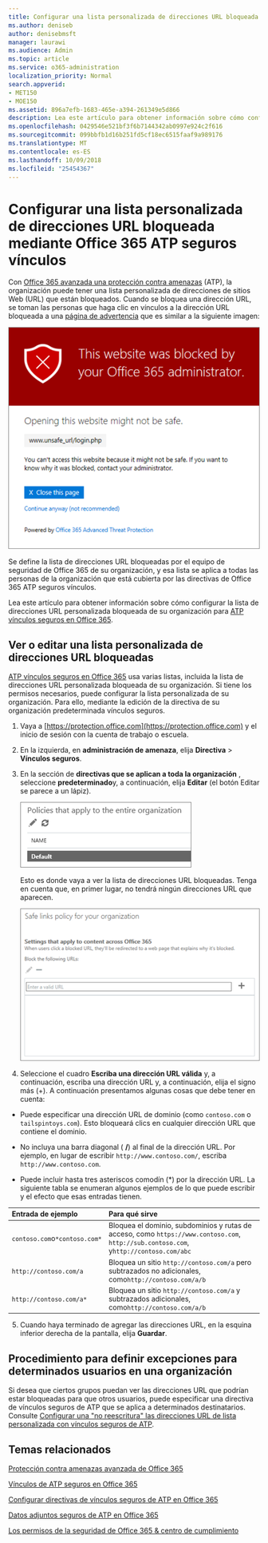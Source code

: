 ```yaml
---
title: Configurar una lista personalizada de direcciones URL bloqueada mediante Office 365 ATP seguros vínculos
ms.author: deniseb
author: denisebmsft
manager: laurawi
ms.audience: Admin
ms.topic: article
ms.service: o365-administration
localization_priority: Normal
search.appverid:
- MET150
- MOE150
ms.assetid: 896a7efb-1683-465e-a394-261349e5d866
description: Lea este artículo para obtener información sobre cómo configurar una lista de direcciones URL bloqueadas para su organización mediante la protección de amenaza avanzada de Office 365. Las direcciones URL bloqueadas se aplicarán a los mensajes de correo electrónico y documentos de Office según las directivas de vínculos seguros de ATP.
ms.openlocfilehash: 0429546e521bf3f6b7144342ab0997e924c2f616
ms.sourcegitcommit: 099bbfb1d16b251fd5cf18ec6515faaf9a989176
ms.translationtype: MT
ms.contentlocale: es-ES
ms.lasthandoff: 10/09/2018
ms.locfileid: "25454367"
---
```

# <a name="set-up-a-custom-blocked-urls-list-using-office-365-atp-safe-links"></a>Configurar una lista personalizada de direcciones URL bloqueada mediante Office 365 ATP seguros vínculos

Con [Office 365 avanzada una protección contra amenazas](office-365-atp.md) (ATP), la organización puede tener una lista personalizada de direcciones de sitios Web (URL) que están bloqueados. Cuando se bloquea una dirección URL, se toman las personas que haga clic en vínculos a la dirección URL bloqueada a una [página de advertencia](atp-safe-links-warning-pages.md) que es similar a la siguiente imagen: 
  
![Este sitio está bloqueado](media/6b4bda2d-a1e6-419e-8b10-588e83c3af3f.png)
  
Se define la lista de direcciones URL bloqueadas por el equipo de seguridad de Office 365 de su organización, y esa lista se aplica a todas las personas de la organización que está cubierta por las directivas de Office 365 ATP seguros vínculos. 
  
Lea este artículo para obtener información sobre cómo configurar la lista de direcciones URL personalizada bloqueada de su organización para [ATP vínculos seguros en Office 365](atp-safe-links.md).
  
## <a name="view-or-edit-a-custom-list-of-blocked-urls"></a>Ver o editar una lista personalizada de direcciones URL bloqueadas

[ATP vínculos seguros en Office 365](atp-safe-links.md) usa varias listas, incluida la lista de direcciones URL personalizada bloqueada de su organización. Si tiene los permisos necesarios, puede configurar la lista personalizada de su organización. Para ello, mediante la edición de la directiva de su organización predeterminada vínculos seguros.
  
1. Vaya a [https://protection.office.com](https://protection.office.com) y el inicio de sesión con la cuenta de trabajo o escuela. 
    
2. En la izquierda, en **administración de amenaza**, elija **Directiva** \> **Vínculos seguros**.
    
3. En la sección de **directivas que se aplican a toda la organización** , seleccione **predeterminado**y, a continuación, elija **Editar** (el botón Editar se parece a un lápiz). 
    
    ![Haga clic en Editar para editar la directiva predeterminada para la protección de vínculos seguros](media/d08f9615-d947-4033-813a-d310ec2c8cca.png)
  
    Esto es donde vaya a ver la lista de direcciones URL bloqueadas. Tenga en cuenta que, en primer lugar, no tendrá ningún direcciones URL que aparecen.
    
    ![La lista de direcciones URL bloqueado está en el valor predeterminado directiva vínculos seguros que se aplica a toda la organización.](media/575e1449-6191-40ac-b626-030a2fd3fb11.png)
  
4. Seleccione el cuadro **Escriba una dirección URL válida** y, a continuación, escriba una dirección URL y, a continuación, elija el signo más (+). A continuación presentamos algunas cosas que debe tener en cuenta: 
    
  - Puede especificar una dirección URL de dominio (como `contoso.com` o `tailspintoys.com`). Esto bloqueará clics en cualquier dirección URL que contiene el dominio.
    
  - No incluya una barra diagonal ( **/**) al final de la dirección URL. Por ejemplo, en lugar de escribir `http://www.contoso.com/`, escriba `http://www.contoso.com`.
    
  - Puede incluir hasta tres asteriscos comodín (\*) por la dirección URL. La siguiente tabla se enumeran algunos ejemplos de lo que puede escribir y el efecto que esas entradas tienen.
    
|**Entrada de ejemplo**|**Para qué sirve**|
|:-----|:-----|
|`contoso.com`o`*contoso.com*`  <br/> |Bloquea el dominio, subdominios y rutas de acceso, como `https://www.contoso.com`, `http://sub.contoso.com`, y`http://contoso.com/abc`  <br/> |
|`http://contoso.com/a`  <br/> |Bloquea un sitio `http://contoso.com/a` pero subtrazados no adicionales, como`http://contoso.com/a/b`  <br/> |
|`http://contoso.com/a*`  <br/> |Bloquea un sitio `http://contoso.com/a` y subtrazados adicionales, como`http://contoso.com/a/b`  <br/> |
   
5. Cuando haya terminado de agregar las direcciones URL, en la esquina inferior derecha de la pantalla, elija **Guardar**.
    
## <a name="how-to-define-exceptions-for-certain-users-in-an-organization"></a>Procedimiento para definir excepciones para determinados usuarios en una organización

Si desea que ciertos grupos puedan ver las direcciones URL que podrían estar bloqueadas para que otros usuarios, puede especificar una directiva de vínculos seguros de ATP que se aplica a determinados destinatarios. Consulte [Configurar una "no reescritura" las direcciones URL de lista personalizada con vínculos seguros de ATP](set-up-a-custom-do-not-rewrite-urls-list-with-atp.md).
  
## <a name="related-topics"></a>Temas relacionados

[Protección contra amenazas avanzada de Office 365](office-365-atp.md)
  
[Vínculos de ATP seguros en Office 365](atp-safe-links.md)
  
[Configurar directivas de vínculos seguros de ATP en Office 365](set-up-atp-safe-links-policies.md)
  
[Datos adjuntos seguros de ATP en Office 365](atp-safe-attachments.md)

[Los permisos de la seguridad de Office 365 &amp; centro de cumplimiento](permissions-in-the-security-and-compliance-center.md)
  

